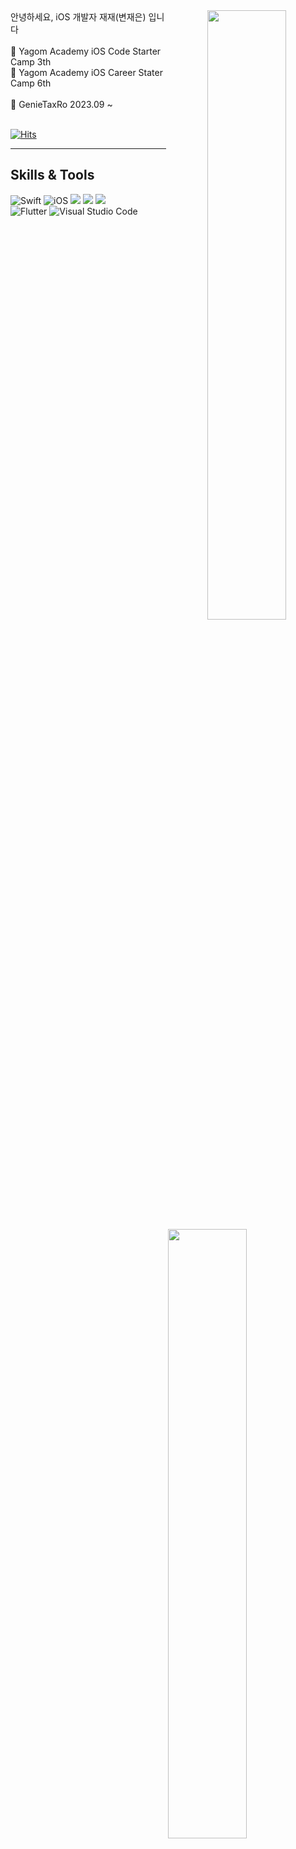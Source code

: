 
<div align="center"> 
<img align="right" width="50%" src="https://github-readme-stats.vercel.app/api?username=ZZBAE&show_icons=true&theme=merko"/>
<div align="left">
<div align="left">
안녕하세요, iOS 개발자 재재(변재은) 입니다 <br>
<div align="left"> <br>
<div align=left>
	 
</div>
📝 Yagom Academy iOS Code Starter Camp 3th<br>
📝 Yagom Academy iOS Career Stater Camp 6th<br>
<br>
🏢 GenieTaxRo 2023.09 ~

</div>
<br>

[![Hits](https://hits.seeyoufarm.com/api/count/incr/badge.svg?url=https%3A%2F%2Fgithub.com%2FZZBAE&count_bg=%23A1C08A&title_bg=%233C8033&icon=apple.svg&icon_color=%23E7E7E7&title=Thank+you+for+visiting&edge_flat=false)](https://hits.seeyoufarm.com)
	  
---  
	  
<img align="right" width="50%" src="https://github-readme-stats.vercel.app/api/top-langs/?username=ZZBAE&theme=dracula&exclude_repo=Computer-Science-Engineering&layout=compact&langs_count=10"/></a>

## Skills & Tools
<div align="left">

![Swift](https://img.shields.io/badge/Swift-FA7343?style=flat-square&logo=Swift&logoColor=white) 
![iOS](https://img.shields.io/badge/iOS-222222?style=flat-square&logo=Apple&logoColor=white) 
<img src="https://img.shields.io/badge/XCode-147EFB?style=flat-square&logo=xcode&logoColor=white"/>
<img src="https://img.shields.io/badge/GitHub-181717?style=flat-square&logo=github&logoColor=white"/> 
<img src="https://img.shields.io/badge/Git-F05032?style=flat-square&logo=Git&logoColor=white"/>
<br>
![Flutter](https://img.shields.io/badge/Flutter-02569B.svg?&style=for-the-badge&logo=Flutter&logoColor=02569B)
![Visual Studio Code](https://img.shields.io/badge/Visual%20Studio%20Code-007ACC.svg?&style=for-the-badge&logo=Visual%20Studio%20Code&logoColor=white)

<br>
</div>
